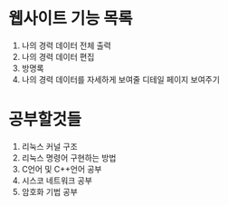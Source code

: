 # 웹사이트 기능 목록
1. 나의 경력 데이터 전체 출력
2. 나의 경력 데이터 편집
3. 방명록
4. 나의 경력 데이터를 자세하게 보여줄 디테일 페이지 보여주기

# 공부할것들
1. 리눅스 커널 구조
2. 리눅스 명령어 구현하는 방법
3. C언어 및 C++언어 공부
4. 시스코 네트워크 공부
5. 암호화 기법 공부